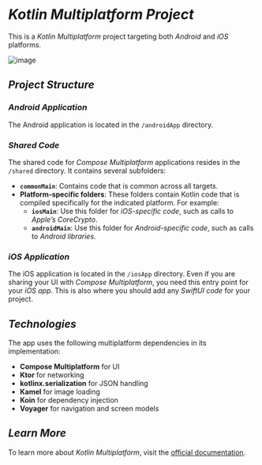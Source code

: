 # *Kotlin Multiplatform Project*

This is a *Kotlin Multiplatform* project targeting both *Android* and *iOS* platforms.

![image](https://github.com/md-alramlawi/Museum/assets/60019872/a632abf3-4293-4f16-9aac-59ec1346b343)

## *Project Structure*

### *Android Application*
The Android application is located in the `/androidApp` directory.

### *Shared Code*
The shared code for *Compose Multiplatform* applications resides in the `/shared` directory. It contains several subfolders:

- **`commonMain`**: Contains code that is common across all targets.
- **Platform-specific folders**: These folders contain Kotlin code that is compiled specifically for the indicated platform. For example:
  - **`iosMain`**: Use this folder for *iOS-specific code*, such as calls to *Apple’s CoreCrypto*.
  - **`androidMain`**: Use this folder for *Android-specific code*, such as calls to *Android libraries*.

### *iOS Application*
The iOS application is located in the `/iosApp` directory. Even if you are sharing your UI with *Compose Multiplatform*, you need this entry point for your *iOS app*. This is also where you should add any *SwiftUI code* for your project.

## *Technologies*
The app uses the following multiplatform dependencies in its implementation:

- **Compose Multiplatform** for UI
- **Ktor** for networking
- **kotlinx.serialization** for JSON handling
- **Kamel** for image loading
- **Koin** for dependency injection
- **Voyager** for navigation and screen models

## *Learn More*
To learn more about *Kotlin Multiplatform*, visit the [official documentation](https://www.jetbrains.com/help/kotlin-multiplatform-dev/get-started.html).
